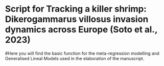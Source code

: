 # Script for Tracking a killer shrimp: Dikerogammarus villosus invasion dynamics across Europe (Soto et al., 2023)

#Here you will find the basic function for the meta-regression modelling and Generalised Lineal Models used in the elaboration of the manuscript.


